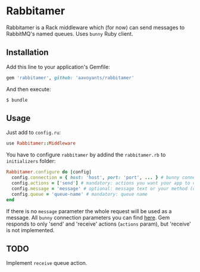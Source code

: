 # Rabbitamer

Rabbitamer is a Rack middleware which (for now) can send messages to RabbitMQ's named queues. Uses `bunny` Ruby client.

## Installation

Add this line to your application's Gemfile:

```ruby
gem 'rabbitamer', github: 'aavoyants/rabbitamer'
```

And then execute:

    $ bundle

## Usage

Just add to `config.ru`:

```ruby
use Rabbitamer::Middleware
```

You have to configure `rabbitamer` by addind the `rabbitamer.rb` to `initializers` folder:

```ruby
Rabbitamer.configure do |config|
  config.connection = { host: 'host', port: 'port', ... } # bunny connections settings, optional
  config.actions = ['send'] # mandatory: actions you want your app to call
  config.message = 'message' # optional: message text or your method (or proc) returning the message text
  config.queue = 'queue-name' # mandatory: queue name
end
```

If there is no `message` parameter the whole request will be used as a message.
All `bunny` connection parameters you can find [here](http://rubybunny.info/articles/connecting.html#using_a_map_of_parameters).
Gem responds to only 'send' and 'receive' actions (`actions` param), but 'receive' is not implemented.

## TODO

Implement `receive` queue action.
